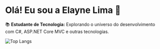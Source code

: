 # Olá! Eu sou a Elayne Lima 👋

📚 **Estudante de Tecnologia:** Explorando o universo do desenvolvimento com C#, ASP.NET Core MVC e outras tecnologias.  

![Top Langs](https://github-readme-stats.vercel.app/api/top-langs/?username=elayneolima&layout=compact)
